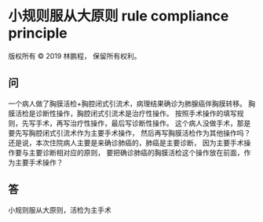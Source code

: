 # 小规则服从大原则 rule compliance principle

版权所有 © 2019 林鹏程， 保留所有权利。

## 问

一个病人做了胸膜活检+胸腔闭式引流术，病理结果确诊为肺腺癌伴胸膜转移。
胸膜活检是诊断性操作，胸腔闭式引流术是治疗性操作。
按照手术操作的填写规则，先写手术，再写治疗性操作，最后写诊断性操作。
这个病人没做手术，那是要先写胸腔闭式引流术作为主要手术操作，
然后再写胸膜活检作为其他操作吗？
还是说，本次住院病人主要是来确诊肺癌的，肺癌是主要诊断，
因为主要手术操作要与主要诊断相对应的原则，
要把确诊肺癌的胸膜活检这个操作放在前面，作为主要手术操作？

## 答

小规则服从大原则，活检为主手术
